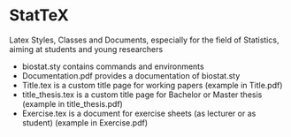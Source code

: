 # StatTeX
Latex Styles, Classes and Documents, especially for the field of Statistics, aiming at students and young researchers

* biostat.sty contains commands and environments
* Documentation.pdf provides a documentation of biostat.sty
* Title.tex is a custom title page for working papers (example in Title.pdf)
* title_thesis.tex is a custom title page for Bachelor or Master thesis (example in title_thesis.pdf)
* Exercise.tex is a document for exercise sheets (as lecturer or as student) (example in Exercise.pdf)
